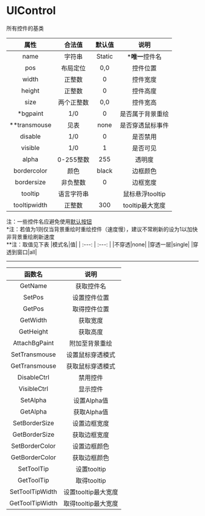 # UIControl
所有控件的基类

|属性|合法值|默认值|说明|
| :---: | :---: | :---: | :---: |
|name|字符串|Static|***唯一**控件名|
|pos|布局定位|0,0|控件位置|
|width|正整数|0|控件宽度|
|height|正整数|0|控件高度|
|size|两个正整数|0,0|控件宽高|
|*bgpaint|1/0|0|是否属于背景重绘|
|**transmouse|见表|none|是否穿透鼠标事件|
|disable|1/0|0|是否禁用|
|visible|1/0|1|是否可见|
|alpha|0-255整数|255|透明度|
|bordercolor|颜色|black|边框颜色|
|bordersize|非负整数|0|边框宽度|
|tooltip|语言字符串||鼠标悬浮tooltip|
|tooltipwidth|正整数|300|tooltip最大宽度|

注：一些控件名应避免使用[默认按钮](UIButton.md)\
*注：若值为1则仅当背景重绘时重绘控件（速度慢），建议不常刷新的设为1以加快非背景重绘刷新速度\
**注：取值见下表
|模式名|值|
| :---: | :---: |
|不穿透|none|
|穿透一层|single|
|穿透到窗口|all|

* * * * *

|函数名|说明|
| :---: | :---: |
|GetName|获取控件名|
|SetPos|设置控件位置|
|GetPos|取得控件位置|
|GetWidth|获取宽度|
|GetHeight|获取高度|
|AttachBgPaint|附加至背景重绘|
|SetTransmouse|设置鼠标穿透模式|
|GetTransmouse|获取鼠标穿透模式|
|DisableCtrl|禁用控件|
|VisibleCtrl|显示控件|
|SetAlpha|设置Alpha值|
|GetAlpha|获取Alpha值|
|SetBorderSize|设置边框宽度|
|GetBorderSize|获取边框宽度|
|SetBorderColor|设置边框颜色|
|GetBorderColor|获取边框颜色|
|SetToolTip|设置tooltip|
|GetToolTip|取得tooltip|
|SetToolTipWidth|设置tooltip最大宽度|
|GetToolTipWidth|取得tooltip最大宽度|